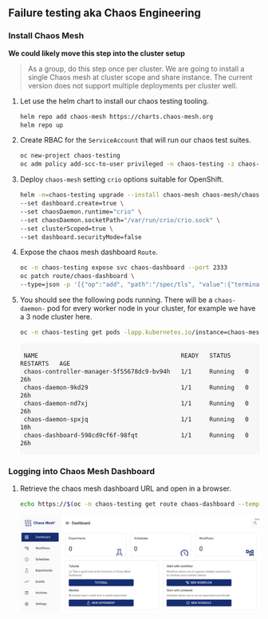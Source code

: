 ## Failure testing aka Chaos Engineering

### Install Chaos Mesh

**We could likely move this step into the cluster setup**

> As a group, do this step once per cluster. We are going to install a single Chaos mesh at cluster scope and share instance. The current version does not support multiple deployments per cluster well.

1. Let use the helm chart to install our chaos testing tooling.

    ```bash
    helm repo add chaos-mesh https://charts.chaos-mesh.org
    helm repo up
    ```

2. Create RBAC for the `ServiceAccount` that will run our chaos test suites.

    ```bash
    oc new-project chaos-testing
    oc adm policy add-scc-to-user privileged -n chaos-testing -z chaos-daemon
    ```

3. Deploy `chaos-mesh` setting `crio` options suitable for OpenShift.

    ```bash
    helm -n=chaos-testing upgrade --install chaos-mesh chaos-mesh/chaos-mesh \
    --set dashboard.create=true \
    --set chaosDaemon.runtime="crio" \
    --set chaosDaemon.socketPath="/var/run/crio/crio.sock" \
    --set clusterScoped=true \
    --set dashboard.securityMode=false
    ```

4. Expose the chaos mesh dashboard `Route`.

    ```bash
    oc -n chaos-testing expose svc chaos-dashboard --port 2333
    oc patch route/chaos-dashboard \
    --type=json -p '[{"op":"add", "path":"/spec/tls", "value":{"termination":"edge"}}]'
    ```

5. You should see the following pods running. There will be a `chaos-daemon-` pod for every worker node in your cluster, for example we have a 3 node cluster here.

    ```bash
    oc -n chaos-testing get pods -lapp.kubernetes.io/instance=chaos-mesh
    ```

    <div class="highlight" style="background: #f7f7f7">
    <pre><code class="language-bash">
    NAME                                        READY   STATUS    RESTARTS   AGE
    chaos-controller-manager-5f55678dc9-bv94h   1/1     Running   0          26h
    chaos-daemon-9kd29                          1/1     Running   0          26h
    chaos-daemon-nd7xj                          1/1     Running   0          26h
    chaos-daemon-spxjq                          1/1     Running   0          10h
    chaos-dashboard-598cd9cf6f-98fqt            1/1     Running   0          26h
    </code></pre></div>

### Logging into Chaos Mesh Dashboard

1. Retrieve the chaos mesh dashboard URL and open in a browser.

    ```bash
    echo https://$(oc -n chaos-testing get route chaos-dashboard --template='{{ .spec.host }}')
    ```

    ![images/chaos-mesh-start.png](images/chaos-mesh-start.png)
